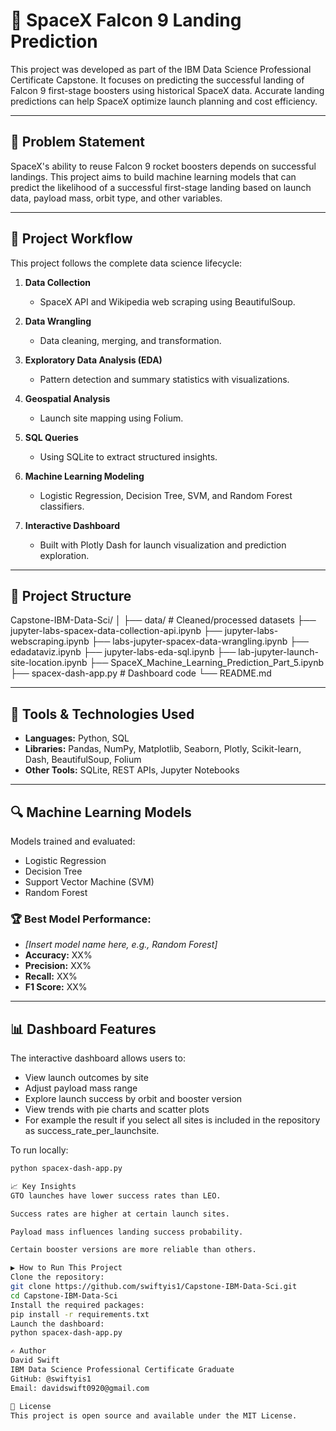 # 🚀 SpaceX Falcon 9 Landing Prediction

This project was developed as part of the IBM Data Science Professional Certificate Capstone. It focuses on predicting the successful landing of Falcon 9 first-stage boosters using historical SpaceX data. Accurate landing predictions can help SpaceX optimize launch planning and cost efficiency.

---

## 📌 Problem Statement

SpaceX's ability to reuse Falcon 9 rocket boosters depends on successful landings. This project aims to build machine learning models that can predict the likelihood of a successful first-stage landing based on launch data, payload mass, orbit type, and other variables.

---

## 🧠 Project Workflow

This project follows the complete data science lifecycle:

1. **Data Collection**
   - SpaceX API and Wikipedia web scraping using BeautifulSoup.

2. **Data Wrangling**
   - Data cleaning, merging, and transformation.

3. **Exploratory Data Analysis (EDA)**
   - Pattern detection and summary statistics with visualizations.

4. **Geospatial Analysis**
   - Launch site mapping using Folium.

5. **SQL Queries**
   - Using SQLite to extract structured insights.

6. **Machine Learning Modeling**
   - Logistic Regression, Decision Tree, SVM, and Random Forest classifiers.

7. **Interactive Dashboard**
   - Built with Plotly Dash for launch visualization and prediction exploration.

---

## 📂 Project Structure

Capstone-IBM-Data-Sci/
│
├── data/ # Cleaned/processed datasets
├── jupyter-labs-spacex-data-collection-api.ipynb
├── jupyter-labs-webscraping.ipynb
├── labs-jupyter-spacex-data-wrangling.ipynb
├── edadataviz.ipynb
├── jupyter-labs-eda-sql.ipynb
├── lab-jupyter-launch-site-location.ipynb
├── SpaceX_Machine_Learning_Prediction_Part_5.ipynb
├── spacex-dash-app.py # Dashboard code
└── README.md


---

## 🧰 Tools & Technologies Used

- **Languages:** Python, SQL
- **Libraries:** Pandas, NumPy, Matplotlib, Seaborn, Plotly, Scikit-learn, Dash, BeautifulSoup, Folium
- **Other Tools:** SQLite, REST APIs, Jupyter Notebooks

---

## 🔍 Machine Learning Models

Models trained and evaluated:

- Logistic Regression
- Decision Tree
- Support Vector Machine (SVM)
- Random Forest

### 🏆 Best Model Performance:
- *[Insert model name here, e.g., Random Forest]*  
- **Accuracy:** XX%  
- **Precision:** XX%  
- **Recall:** XX%  
- **F1 Score:** XX%

---

## 📊 Dashboard Features

The interactive dashboard allows users to:
- View launch outcomes by site
- Adjust payload mass range
- Explore launch success by orbit and booster version
- View trends with pie charts and scatter plots
- For example the result if you select all sites is included in the repository as success_rate_per_launchsite.
  
To run locally:
```bash
python spacex-dash-app.py

📈 Key Insights
GTO launches have lower success rates than LEO.

Success rates are higher at certain launch sites.

Payload mass influences landing success probability.

Certain booster versions are more reliable than others.

▶️ How to Run This Project
Clone the repository:
git clone https://github.com/swiftyis1/Capstone-IBM-Data-Sci.git
cd Capstone-IBM-Data-Sci
Install the required packages:
pip install -r requirements.txt
Launch the dashboard:
python spacex-dash-app.py

✍️ Author
David Swift
IBM Data Science Professional Certificate Graduate
GitHub: @swiftyis1
Email: davidswift0920@gmail.com

📄 License
This project is open source and available under the MIT License.

